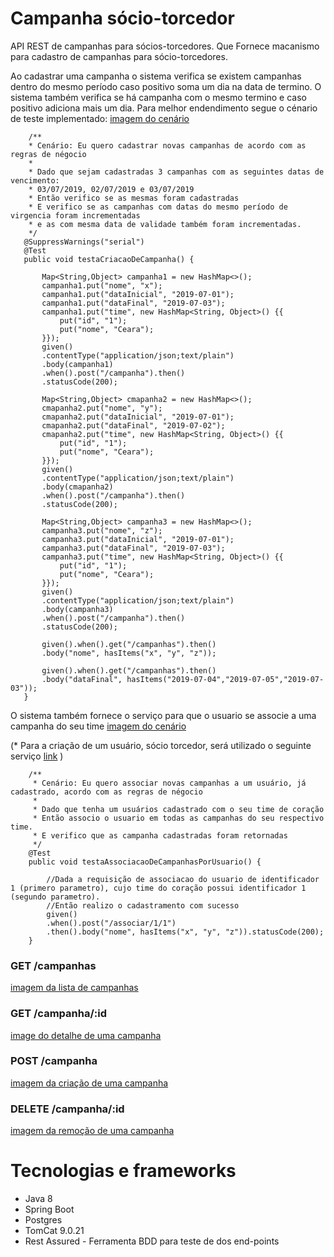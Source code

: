 # Campanha sócio-torcedor
API REST de campanhas para sócios-torcedores.
Que Fornece macanismo para cadastro de campanhas para sócio-torcedores.

Ao cadastrar uma campanha o sistema verifica se existem campanhas dentro do mesmo período caso positivo soma um dia na data de termino. O sistema também verifica se há campanha com o mesmo termino e caso positivo adiciona mais um dia.
 Para melhor endendimento segue o cénario de teste implementado:
 [imagem do cenário](https://drive.google.com/file/d/1HAUX-bo-k1BcbI3JM4FTy5QTAnfh4orZ/view?usp=sharing)
 ```
     /**
     * Cenário: Eu quero cadastrar novas campanhas de acordo com as regras de négocio 
     * 
     * Dado que sejam cadastradas 3 campanhas com as seguintes datas de vencimento: 
     * 03/07/2019, 02/07/2019 e 03/07/2019
     * Então verifico se as mesmas foram cadastradas
     * E verifico se as campanhas com datas do mesmo período de virgencia foram incrementadas 
     * e as com mesma data de validade também foram incrementadas.
     */
    @SuppressWarnings("serial")
	@Test
	public void testaCriacaoDeCampanha() {
    	
		Map<String,Object> campanha1 = new HashMap<>();
		campanha1.put("nome", "x");
		campanha1.put("dataInicial", "2019-07-01");
        campanha1.put("dataFinal", "2019-07-03");
        campanha1.put("time", new HashMap<String, Object>() {{
            put("id", "1");
            put("nome", "Ceara");
        }});
		given()
		.contentType("application/json;text/plain")
		.body(campanha1)
		.when().post("/campanha").then()
		.statusCode(200);
		
		Map<String,Object> cmapanha2 = new HashMap<>();
		cmapanha2.put("nome", "y");
		cmapanha2.put("dataInicial", "2019-07-01");
        cmapanha2.put("dataFinal", "2019-07-02");
        cmapanha2.put("time", new HashMap<String, Object>() {{
            put("id", "1");
            put("nome", "Ceara");
        }});
		given()
		.contentType("application/json;text/plain")
		.body(cmapanha2)
		.when().post("/campanha").then()
		.statusCode(200);
		
		Map<String,Object> campanha3 = new HashMap<>();
		campanha3.put("nome", "z");
		campanha3.put("dataInicial", "2019-07-01");
        campanha3.put("dataFinal", "2019-07-03");
        campanha3.put("time", new HashMap<String, Object>() {{
            put("id", "1");
            put("nome", "Ceara");
        }});
		given()
		.contentType("application/json;text/plain")
		.body(campanha3)
		.when().post("/campanha").then()
		.statusCode(200);
		
		given().when().get("/campanhas").then()
		.body("nome", hasItems("x", "y", "z"));
		
		given().when().get("/campanhas").then()
		.body("dataFinal", hasItems("2019-07-04","2019-07-05","2019-07-03"));
	}
 ```

O sistema também fornece o serviço para que o usuario se associe a uma campanha do seu time
[imagem do cenário](https://drive.google.com/file/d/1bTvf0e-c5F6Qah98Y81CuaTlf0jZMgBq/view?usp=sharing)

(* Para a criação de um usuário, sócio torcedor, será utilizado o seguinte serviço [link](https://github.com/lucasbandeira/cadastro-socio-torcedor) )
```
    /**
     * Cenário: Eu quero associar novas campanhas a um usuário, já cadastrado, acordo com as regras de négocio 
     * 
     * Dado que tenha um usuários cadastrado com o seu time de coração
     * Então associo o usuario em todas as campanhas do seu respectivo time.
     * E verifico que as campanha cadastradas foram retornadas
     */
	@Test
	public void testaAssociacaoDeCampanhasPorUsuario() {
		
		//Dada a requisição de associacao do usuario de identificador 1 (primero parametro), cujo time do coração possui identificador 1 (segundo parametro).
		//Então realizo o cadastramento com sucesso
		given()
        .when().post("/associar/1/1")
        .then().body("nome", hasItems("x", "y", "z")).statusCode(200);
    }
```

### GET /campanhas
[imagem da lista de campanhas](https://drive.google.com/file/d/1aUQ__EljETYh3r1nggIq6Cy3vxZ6GMmW/view?usp=sharing)


### GET /campanha/:id
[image do detalhe de uma campanha](https://drive.google.com/file/d/1dM_VmtGEtnQU_e9sMvVF_7NsiesDlBU1/view?usp=sharing)


### POST /campanha
[imagem da criação de uma campanha](https://drive.google.com/file/d/1qeJLD1nE4fEjVL9qhLVt2jr0t1Aiv2fQ/view?usp=sharing)


### DELETE /campanha/:id
[imagem da remoção de uma campanha](https://drive.google.com/file/d/1b8nSAeOqhwaYEkdoL4u6_2zshsEUjGSx/view?usp=sharing)



# Tecnologias e frameworks
- Java 8
- Spring Boot
- Postgres
- TomCat 9.0.21
- Rest Assured - Ferramenta BDD para teste de dos end-points
